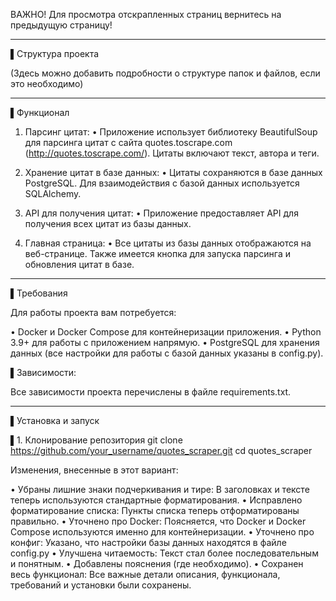 ВАЖНО! Для просмотра отскрапленных страниц вернитесь на предыдущую страницу!

---

▌Структура проекта

(Здесь можно добавить подробности о структуре папок и файлов, если это необходимо)

---

▌Функционал

1.  Парсинг цитат:
    •   Приложение использует библиотеку BeautifulSoup для парсинга цитат с сайта quotes.toscrape.com (http://quotes.toscrape.com/). Цитаты включают текст, автора и теги.

2.  Хранение цитат в базе данных:
    •   Цитаты сохраняются в базе данных PostgreSQL. Для взаимодействия с базой данных используется SQLAlchemy.

3.  API для получения цитат:
    •   Приложение предоставляет API для получения всех цитат из базы данных.

4.  Главная страница:
    •   Все цитаты из базы данных отображаются на веб-странице. Также имеется кнопка для запуска парсинга и обновления цитат в базе.

---

▌Требования

Для работы проекта вам потребуется:

•   Docker и Docker Compose для контейнеризации приложения.
•   Python 3.9+ для работы с приложением напрямую.
•   PostgreSQL для хранения данных (все настройки для работы с базой данных указаны в config.py).

▌Зависимости:

Все зависимости проекта перечислены в файле requirements.txt.

---

▌Установка и запуск

▌1. Клонирование репозитория
git clone https://github.com/your_username/quotes_scraper.git
cd quotes_scraper


Изменения, внесенные в этот вариант:

•   Убраны лишние знаки подчеркивания и тире: В заголовках и тексте теперь используются стандартные форматирования.
•   Исправлено форматирование списка: Пункты списка теперь отформатированы правильно.
•   Уточнено про Docker: Поясняется, что Docker и Docker Compose используются именно для контейнеризации.
•   Уточнено про конфиг: Указано, что настройки базы данных находятся в файле config.py
•   Улучшена читаемость: Текст стал более последовательным и понятным.
•   Добавлены пояснения (где необходимо). 
•   Сохранен весь функционал: Все важные детали описания, функционала, требований и установки были сохранены.
